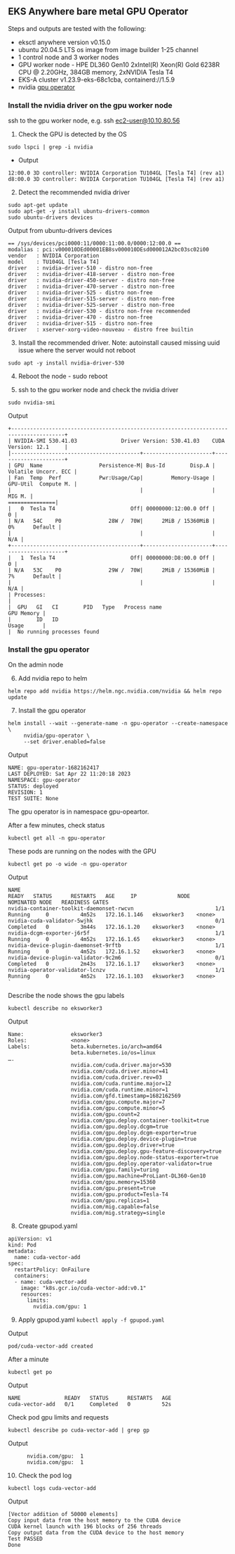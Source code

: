 ## EKS Anywhere bare metal GPU Operator
Steps and outputs are tested with the following:
* eksctl anywhere version v0.15.0
* ubuntu 20.04.5 LTS os image from image builder 1-25 channel
* 1 control node and 3 worker nodes
* GPU worker node - HPE DL360 Gen10 2xIntel(R) Xeon(R) Gold 6238R CPU @ 2.20GHz, 384GB memory, 2xNVIDIA Tesla T4
* EKS-A cluster v1.23.9-eks-68c1cba, containerd://1.5.9
* nvidia [gpu operator](https://docs.nvidia.com/datacenter/cloud-native/gpu-operator/overview.html )

### Install the nvidia driver on the gpu worker node
ssh to the gpu worker node, e.g. ssh ec2-user@10.10.80.56

1. Check the GPU is detected by the OS
```
sudo lspci | grep -i nvidia
```

- Output
```
12:00.0 3D controller: NVIDIA Corporation TU104GL [Tesla T4] (rev a1)
d8:00.0 3D controller: NVIDIA Corporation TU104GL [Tesla T4] (rev a1)
```

2. Detect the recommended nvidia driver
```
sudo apt-get update
sudo apt-get -y install ubuntu-drivers-common
sudo ubuntu-drivers devices
```

Output from ubuntu-drivers devices
```
== /sys/devices/pci0000:11/0000:11:00.0/0000:12:00.0 ==
modalias : pci:v000010DEd00001EB8sv000010DEsd000012A2bc03sc02i00
vendor   : NVIDIA Corporation
model    : TU104GL [Tesla T4]
driver   : nvidia-driver-510 - distro non-free
driver   : nvidia-driver-418-server - distro non-free
driver   : nvidia-driver-450-server - distro non-free
driver   : nvidia-driver-470-server - distro non-free
driver   : nvidia-driver-525 - distro non-free
driver   : nvidia-driver-515-server - distro non-free
driver   : nvidia-driver-525-server - distro non-free
driver   : nvidia-driver-530 - distro non-free recommended
driver   : nvidia-driver-470 - distro non-free
driver   : nvidia-driver-515 - distro non-free
driver   : xserver-xorg-video-nouveau - distro free builtin
```

3. Install the recommended driver. Note: autoinstall caused missing uuid issue where the server would not reboot
```
sudo apt -y install nvidia-driver-530
```

4. Reboot the node - sudo reboot

5. ssh to the gpu worker node and check the nvidia driver
```
sudo nvidia-smi
```

Output
```
+---------------------------------------------------------------------------------------+
| NVIDIA-SMI 530.41.03              Driver Version: 530.41.03    CUDA Version: 12.1     |
|-----------------------------------------+----------------------+----------------------+
| GPU  Name                  Persistence-M| Bus-Id        Disp.A | Volatile Uncorr. ECC |
| Fan  Temp  Perf            Pwr:Usage/Cap|         Memory-Usage | GPU-Util  Compute M. |
|                                         |                      |               MIG M. |
===============|
|   0  Tesla T4                        Off| 00000000:12:00.0 Off |                    0 |
| N/A   54C    P0               28W /  70W|      2MiB / 15360MiB |      0%      Default |
|                                         |                      |                  N/A |
+-----------------------------------------+----------------------+----------------------+
|   1  Tesla T4                        Off| 00000000:D8:00.0 Off |                    0 |
| N/A   53C    P0               29W /  70W|      2MiB / 15360MiB |      7%      Default |
|                                         |                      |                  N/A |
| Processes:                                                                            |
|  GPU   GI   CI        PID   Type   Process name                            GPU Memory |
|        ID   ID                                                             Usage      |
|  No running processes found                                                           
```
### Install the gpu operator
On the admin node

6. Add nvidia repo to helm
```
helm repo add nvidia https://helm.ngc.nvidia.com/nvidia && helm repo update
```

7. Install the gpu operator
```
helm install --wait --generate-name -n gpu-operator --create-namespace \
     nvidia/gpu-operator \
     --set driver.enabled=false
```
Output
```
NAME: gpu-operator-1682162417
LAST DEPLOYED: Sat Apr 22 11:20:18 2023
NAMESPACE: gpu-operator
STATUS: deployed
REVISION: 1
TEST SUITE: None
```
The gpu operator is in namespace gpu-opeartor. 

After a few minutes, check status 
```
kubectl get all -n gpu-operator
```

These pods are running on the nodes with the GPU
```
kubectl get po -o wide -n gpu-operator
```

Output
```
NAME                                                              READY   STATUS      RESTARTS   AGE     IP             NODE          NOMINATED NODE   READINESS GATES
nvidia-container-toolkit-daemonset-rwcvn                          1/1     Running     0          4m52s   172.16.1.146   eksworker3    <none>           
nvidia-cuda-validator-5wjhk                                       0/1     Completed   0          3m44s   172.16.1.20    eksworker3    <none>           
nvidia-dcgm-exporter-j6r5f                                        1/1     Running     0          4m52s   172.16.1.65    eksworker3    <none>           
nvidia-device-plugin-daemonset-9rftb                              1/1     Running     0          4m52s   172.16.1.52    eksworker3    <none>           
nvidia-device-plugin-validator-9c2m6                              0/1     Completed   0          2m43s   172.16.1.17    eksworker3    <none>           
nvidia-operator-validator-lcnzv                                   1/1     Running     0          4m52s   172.16.1.103   eksworker3    <none>         ` 
```

Describe the node shows the gpu labels
```
kubectl describe no eksworker3
```

Output
```
Name:               eksworker3
Roles:              <none>
Labels:             beta.kubernetes.io/arch=amd64
                    beta.kubernetes.io/os=linux
….
                    nvidia.com/cuda.driver.major=530
                    nvidia.com/cuda.driver.minor=41
                    nvidia.com/cuda.driver.rev=03
                    nvidia.com/cuda.runtime.major=12
                    nvidia.com/cuda.runtime.minor=1
                    nvidia.com/gfd.timestamp=1682162569
                    nvidia.com/gpu.compute.major=7
                    nvidia.com/gpu.compute.minor=5
                    nvidia.com/gpu.count=2
                    nvidia.com/gpu.deploy.container-toolkit=true
                    nvidia.com/gpu.deploy.dcgm=true
                    nvidia.com/gpu.deploy.dcgm-exporter=true
                    nvidia.com/gpu.deploy.device-plugin=true
                    nvidia.com/gpu.deploy.driver=true
                    nvidia.com/gpu.deploy.gpu-feature-discovery=true
                    nvidia.com/gpu.deploy.node-status-exporter=true
                    nvidia.com/gpu.deploy.operator-validator=true
                    nvidia.com/gpu.family=turing
                    nvidia.com/gpu.machine=ProLiant-DL360-Gen10
                    nvidia.com/gpu.memory=15360
                    nvidia.com/gpu.present=true
                    nvidia.com/gpu.product=Tesla-T4
                    nvidia.com/gpu.replicas=1
                    nvidia.com/mig.capable=false
                    nvidia.com/mig.strategy=single
```

8. Create gpupod.yaml
```
apiVersion: v1
kind: Pod
metadata:
  name: cuda-vector-add
spec:
  restartPolicy: OnFailure
  containers:
  - name: cuda-vector-add
    image: "k8s.gcr.io/cuda-vector-add:v0.1"
    resources:
      limits:
        nvidia.com/gpu: 1
```

9. Apply gpupod.yaml
```kubectl apply -f gpupod.yaml```

Output
```
pod/cuda-vector-add created
```

After a minute
```
kubectl get po
```

Output
```
NAME              READY   STATUS      RESTARTS   AGE
cuda-vector-add   0/1     Completed   0          52s
```

Check pod gpu limits and requests
```
kubectl describe po cuda-vector-add | grep gp
```

Output
```
      nvidia.com/gpu:  1
      nvidia.com/gpu:  1
```

10. Check the pod log
```
kubectl logs cuda-vector-add
```

Output
```
[Vector addition of 50000 elements]
Copy input data from the host memory to the CUDA device
CUDA kernel launch with 196 blocks of 256 threads
Copy output data from the CUDA device to the host memory
Test PASSED
Done
```
